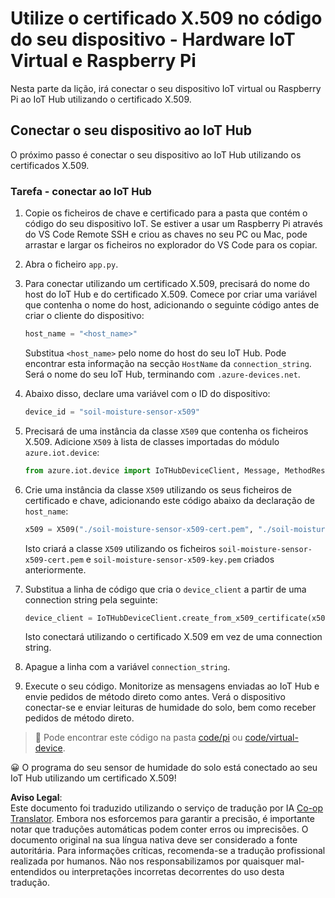 <!--
CO_OP_TRANSLATOR_METADATA:
{
  "original_hash": "9aea84bcc7520222b0e1c50469d62d6a",
  "translation_date": "2025-08-25T21:52:32+00:00",
  "source_file": "2-farm/lessons/6-keep-your-plant-secure/single-board-computer-x509.md",
  "language_code": "pt"
}
-->
# Utilize o certificado X.509 no código do seu dispositivo - Hardware IoT Virtual e Raspberry Pi

Nesta parte da lição, irá conectar o seu dispositivo IoT virtual ou Raspberry Pi ao IoT Hub utilizando o certificado X.509.

## Conectar o seu dispositivo ao IoT Hub

O próximo passo é conectar o seu dispositivo ao IoT Hub utilizando os certificados X.509.

### Tarefa - conectar ao IoT Hub

1. Copie os ficheiros de chave e certificado para a pasta que contém o código do seu dispositivo IoT. Se estiver a usar um Raspberry Pi através do VS Code Remote SSH e criou as chaves no seu PC ou Mac, pode arrastar e largar os ficheiros no explorador do VS Code para os copiar.

1. Abra o ficheiro `app.py`.

1. Para conectar utilizando um certificado X.509, precisará do nome do host do IoT Hub e do certificado X.509. Comece por criar uma variável que contenha o nome do host, adicionando o seguinte código antes de criar o cliente do dispositivo:

    ```python
    host_name = "<host_name>"
    ```

    Substitua `<host_name>` pelo nome do host do seu IoT Hub. Pode encontrar esta informação na secção `HostName` da `connection_string`. Será o nome do seu IoT Hub, terminando com `.azure-devices.net`.

1. Abaixo disso, declare uma variável com o ID do dispositivo:

    ```python
    device_id = "soil-moisture-sensor-x509"
    ```

1. Precisará de uma instância da classe `X509` que contenha os ficheiros X.509. Adicione `X509` à lista de classes importadas do módulo `azure.iot.device`:

    ```python
    from azure.iot.device import IoTHubDeviceClient, Message, MethodResponse, X509
    ```

1. Crie uma instância da classe `X509` utilizando os seus ficheiros de certificado e chave, adicionando este código abaixo da declaração de `host_name`:

    ```python
    x509 = X509("./soil-moisture-sensor-x509-cert.pem", "./soil-moisture-sensor-x509-key.pem")
    ```

    Isto criará a classe `X509` utilizando os ficheiros `soil-moisture-sensor-x509-cert.pem` e `soil-moisture-sensor-x509-key.pem` criados anteriormente.

1. Substitua a linha de código que cria o `device_client` a partir de uma connection string pela seguinte:

    ```python
    device_client = IoTHubDeviceClient.create_from_x509_certificate(x509, host_name, device_id)
    ```

    Isto conectará utilizando o certificado X.509 em vez de uma connection string.

1. Apague a linha com a variável `connection_string`.

1. Execute o seu código. Monitorize as mensagens enviadas ao IoT Hub e envie pedidos de método direto como antes. Verá o dispositivo conectar-se e enviar leituras de humidade do solo, bem como receber pedidos de método direto.

> 💁 Pode encontrar este código na pasta [code/pi](../../../../../2-farm/lessons/6-keep-your-plant-secure/code/pi) ou [code/virtual-device](../../../../../2-farm/lessons/6-keep-your-plant-secure/code/virtual-device).

😀 O programa do seu sensor de humidade do solo está conectado ao seu IoT Hub utilizando um certificado X.509!

**Aviso Legal**:  
Este documento foi traduzido utilizando o serviço de tradução por IA [Co-op Translator](https://github.com/Azure/co-op-translator). Embora nos esforcemos para garantir a precisão, é importante notar que traduções automáticas podem conter erros ou imprecisões. O documento original na sua língua nativa deve ser considerado a fonte autoritária. Para informações críticas, recomenda-se a tradução profissional realizada por humanos. Não nos responsabilizamos por quaisquer mal-entendidos ou interpretações incorretas decorrentes do uso desta tradução.